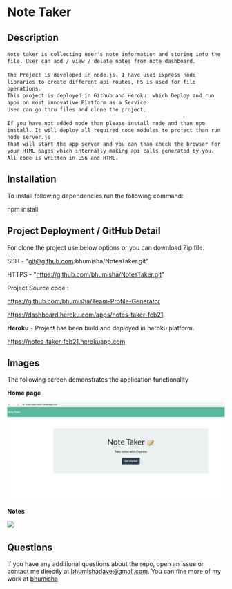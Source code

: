 
# Note Taker 
## Description
    Note taker is collecting user's note information and storing into the file. User can add / view / delete notes from note dashboard.

    The Project is developed in node.js. I have used Express node libraries to create different api routes, FS is used for file operations. 
    This project is deployed in Github and Heroku  which Deploy and run apps on most innovative Platform as a Service.
    User can go thru files and clone the project.

    If you have not added node than please install node and than npm install. It will deploy all required node modules to project than run node server.js
    That will start the app server and you can than check the browser for your HTML pages which internally making api calls generated by you.
    All code is written in ES6 and HTML.

## Installation
To install following dependencies run the following command:

npm install

## Project Deployment / GitHub Detail 

For clone the project use below options or you can download Zip file.

SSH  - "git@github.com:bhumisha/NotesTaker.git"

HTTPS - "https://github.com/bhumisha/NotesTaker.git"

Project Source code :

https://github.com/bhumisha/Team-Profile-Generator

https://dashboard.heroku.com/apps/notes-taker-feb21

**Heroku** - Project has been build and deployed in heroku platform.

https://notes-taker-feb21.herokuapp.com

## Images 

The following screen demonstrates the application functionality

**Home page**

![](Develop/assets/images/welcomePage.png)

**Notes**

![](Develop/assets/images/NotePage.png)

## Questions

If you have any additional questions about the repo, open an issue or contact me directly at bhumishadave@gmail.com.
You can fine more of my work at [bhumisha](https://github.com/bhumisha)
 
